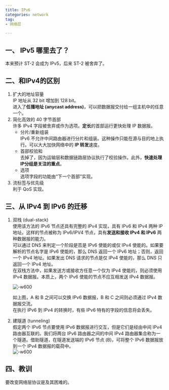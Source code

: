```yaml
---
title: IPv6  
categories: network  
tag:    
- 网络层

---
```


## 一、 IPv5 哪里去了？  
本来预计 ST-2 会成为 IPv5，后来 ST-2 被舍弃了。
## 二、和IPv4的区别  
1. 扩大的地址容量  
    IP 地址从 32 bit 增加到 128 bit。  
    进入了**任播地址 (anycast address)**，可以把数据报交付给一组主机中的任意一个。  
2. 简化高效的 40 字节首部    
    许多 IPv4 字段被舍弃或作为选项。**定长**的首部运行更快处理 IP 数据报。  
    - 分片/重新组装  
        IPv6 不允许中间路由器进行分片和组装。这种操作只能在源与目的地上执行。可以大大加快网络中的 **IP 转发**速度。
    - 首部校验和    
        去掉了，因为运输层和数据链路层协议执行了校验操作。此外，**快速处理IP分组是关注的重点**。
    - 选项  
        选项字段的功能由“下一个首部”实现。
3. 流标签与优先级    
    利于 QoS 实现。    
    
## 三、从 IPv4 到 IPv6 的迁移    
1. 双栈 (dual-stack)     
    使用该方法的 IPv6 节点还具有完整的 IPv4 实现，具有 IPv6 和 IPv4 两种 IP 地址。这样的节点被称为 IPv6/IPV4 节点，具有**发送和接收 IPv4 和 IPv6** 两种数据报的能力。  
    可以通过 DNS 来判定一个阶段是否是 IPv6 使能的或仅 IPv4 使能的。如果要解析的节点名字是 IPv6 使能的，那么 DNS 返回一个 IPv6 地址；否则，返回一个 IPv4 地址。如果发出 DNS 请求的节点是仅 IPv4 使能的，那么 DNS 只返回一个 IPv4 地址。  
    在双栈方法中，如果发送方或接收方任意一个仅为 IPv4 使能的，则必须使用 IPv4 数据报。本质上，两个 IPv6 使能的节点不应互相发送 IPv4 数据报。    
    
    ![-w600](http://oda58fqub.bkt.clouddn.com/14953666685790.jpg)  
        
    如上图，A 和 B 之间可以交换 IPv6 数据报，B 和 C 之间则必须通过 IPv4 数据报交流。  
    在执行 IPv6 到 IPv4 的转换时，有些 IPv6 特有的字段的信息将会丢失。  
2. 建隧道 (tunneling)    
    假定两个 IPv6 节点要使用 IPv6 数据报进行交互，但是它们是经由中间 IPv4 路由器互联的。我们将两台 IPv6 路由器之间的中间 IPv4 路由器集合称为一个隧道。借助隧道，在隧道发送端的 IPv6 节点 (B)，可将整个 IPv6 数据报放到一个 IPv4 数据报的载荷中。  
    ![-w600](http://oda58fqub.bkt.clouddn.com/14953670698514.jpg)    
    
## 四、教训    
要改变网络层协议是及其困难的。
    